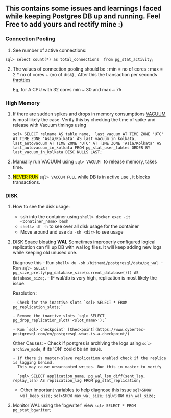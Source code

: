## This contains some issues and learnings I faced while keeping Postgres DB up and running. Feel Free to add yours and rectify mine :) 


### Connection Pooling
1.  See number of active connections:

`sql>
select count(*) as total_connections  from pg_stat_activity;
`


2. The values of connection pooling should be
: min = no of cores
: max = 2 * no of cores + (no of disk) , After this the transaction per seconds [throttles](https://github.com/brettwooldridge/HikariCP/wiki/About-Pool-Sizing)
    
    Eg, for A CPU with 32 cores min ~ 30 and max ~ 75


### High Memory
1. If there are sudden spikes and drops in memory consumptions [VACUUM](https://www.postgresql.org/docs/current/sql-vacuum.html) is most likely the case. 
    Verify this by checking the time of spike and release with Vacuum timings using

    `sql>
    SELECT relname AS table_name, 
       last_vacuum AT TIME ZONE 'UTC' AT TIME ZONE 'Asia/Kolkata' AS last_vacuum_in_kolkata, 
       last_autovacuum AT TIME ZONE 'UTC' AT TIME ZONE 'Asia/Kolkata' AS last_autovacuum_in_kolkata
        FROM pg_stat_user_tables
        ORDER BY last_vacuum_in_kolkata DESC NULLS LAST;
    `

   
3.    Manually run VACUUM using `sql> VACUUM ` to release memory, takes time. 
4.    <mark>NEVER RUN</mark> `sql> VACCUM FULL` while DB is in active use , it blocks transactions.


### DISK
1. How to see the disk usage:
    - ssh into the container using `shell> docker exec -it <conatiner_name> bash`
    - `shell> df -h` to see over all disk usage for the container
    - Move around and use `du -sh <dir>` to see usage
   
2. DISK Space bloating **WAL**
   Sometimes improperly configured logical replication can fill up DB with wal log files.
   It will keep adding new logs while keeping old unused one.


   Diagnose this 
       - Run `shell> du -sh /bitnami/postgresql/data/pg_wal`.
       - Run `sql> SELECT pg_size_pretty(pg_database_size(current_database())) AS database_size;`.
       - IF  wal/db is very high, replication is most likely the issue.

   
   Resolution :
   
       - Check for the inactive slots `sql> SELECT * FROM pg_replication_slots;`
   
       - Remove the inactive slots `sql> SELECT pg_drop_replication_slot('<slot_name>');`
   
       - Run `sql> checkpoint` [Checkpoint](https://www.cybertec-postgresql.com/en/postgresql-what-is-a-checkpoint/)
   
   Other Causes:
       - Check if postgres is archiving the logs using `sql> archive_mode`, if its 'ON' could be an issue.
   
       - If there is master-slave replication enabled check if the replica is lagging behind.
         This may cause unwarranted writes. Run this in master to verify
   
         `sql> SELECT application_name, pg_wal_lsn_diff(sent_lsn, replay_lsn) AS replication_lag FROM pg_stat_replication;`

   
   - Other important variables to help diagnose this issue
          `sql>SHOW wal_keep_size;`
          `sql>SHOW max_wal_size;`
          `sql>SHOW min_wal_size;`

     
4. Monitor WAL using the 'bgwriter' view
    `sql> SELECT * FROM pg_stat_bgwriter;`







